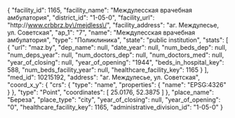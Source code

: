 {
    "facility_id": 1165,
    "facility_name": "Междулесская врачебная амбулатория",
    "district_id": "1-05-0",
    "facility_url": "http:\/\/www.crbbrz.by\/mejdless\/",
    "facility_address": "аг. Междулесье, ул. Советская",
    "ap_1": "7",
    "name": "Междулесская врачебная амбулатория",
    "type": "Поликлиника",
    "state": "public institution",
    "stats": [
        {
            "url": "maz.by",
            "dep_name": null,
            "date_year": null,
            "num_beds_dep": null,
            "num_deps_year": null,
            "num_doctors_dep": null,
            "num_doctors_med": null,
            "year_of_closing": null,
            "year_of_opening": "1944",
            "beds_in_hospital_key": 588,
            "num_beds_facility_year": null,
            "healthcare_facility_key": 1165
        }
    ],
    "med_id": 10215192,
    "address": "аг. Междулесье, ул. Советская",
    "coord_x_y": {
        "crs": {
            "type": "name",
            "properties": {
                "name": "EPSG:4326"
            }
        },
        "type": "Point",
        "coordinates": [
            25.0176,
            52.3875
        ]
    },
    "place_name": "Береза",
    "place_type": "city",
    "year_of_closing": null,
    "year_of_opening": "0",
    "healthcare_facility_key": 1165,
    "administrative_division_id": "1-05-0"
}